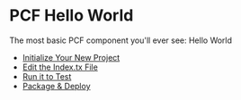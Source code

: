 # PCF Hello World

The most basic PCF component you'll ever see: Hello World

- [Initialize Your New Project](init-new-proj.md)
- [Edit the Index.tx File](edit-index.md)
- [Run it to Test](run-test.md)
- [Package & Deploy](pack-deploy.md)
